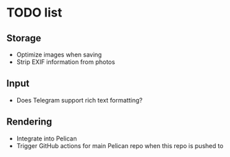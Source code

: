 # TODO list

## Storage

- Optimize images when saving
- Strip EXIF information from photos

## Input

- Does Telegram support rich text formatting?

## Rendering

- Integrate into Pelican
- Trigger GitHub actions for main Pelican repo when this repo is pushed to
